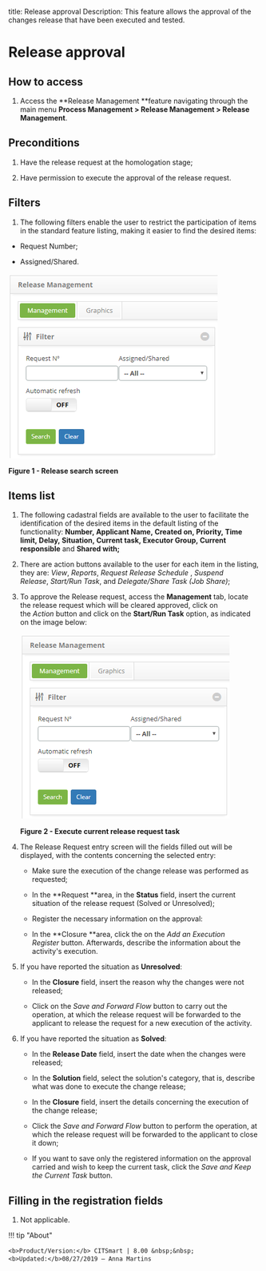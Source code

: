 title: Release approval
Description: This feature allows the approval of the changes release that have been executed and tested.

# Release approval

How to access
-------------

1.  Access the **Release Management **feature navigating through the main
    menu **Process Management > Release Management > Release
    Management**.

Preconditions
-------------

1.  Have the release request at the homologation stage;

2.  Have permission to execute the approval of the release request.

Filters
-------

1.  The following filters enable the user to restrict the participation of items
    in the standard feature listing, making it easier to find the desired items:

-   Request Number;

-   Assigned/Shared.

![figure](images/approval-1.png)

**Figure 1 - Release search screen**

Items list
----------

1.  The following cadastral fields are available to the user to facilitate the
    identification of the desired items in the default listing of the
    functionality: **Number, Applicant Name, Created on, Priority, Time
    limit, Delay, Situation, Current task, Executor Group, Current
    responsible** and **Shared with;**

2.  There are action buttons available to the user for each item in the listing,
    they are: *View*, *Reports*, *Request Release Schedule* , *Suspend
    Release*, *Start/Run Task*, and *Delegate/Share Task (Job Share)*;

3.  To approve the Release request, access the **Management** tab, locate the
    release request which will be cleared approved, click on the *Action* button
    and click on the **Start/Run Task** option, as indicated on the image below:

    ![figure](images/approval-1.png)

    **Figure 2 - Execute current release request task**

4.  The Release Request entry screen will the fields filled out will be
    displayed, with the contents concerning the selected entry:

    -   Make sure the execution of the change release was performed as requested;

    -   In the **Request **area, in the **Status** field, insert the current
    situation of the release request (Solved or Unresolved);

    -   Register the necessary information on the approval:

    -   In the **Closure **area, click the on the *Add an Execution
    Register* button. Afterwards, describe the information about the activity's
    execution.

5.  If you have reported the situation as **Unresolved**:

    -   In the **Closure** field, insert the reason why the changes were not
    released;

    -   Click on the *Save and Forward Flow* button to carry out the operation, at
    which the release request will be forwarded to the applicant to release the
    request for a new execution of the activity.

6.  If you have reported the situation as **Solved**:

    -   In the **Release Date** field, insert the date when the changes were
    released;

    -   In the **Solution** field, select the solution's category, that is, describe
    what was done to execute the change release;

    -   In the **Closure** field, insert the details concerning the execution of the
    change release;

    -   Click the *Save and Forward Flow* button to perform the operation, at which
    the release request will be forwarded to the applicant to close it down;

    -   If you want to save only the registered information on the approval carried
    and wish to keep the current task, click the *Save and Keep the Current
    Task* button.

Filling in the registration fields
----------------------------------

1.  Not applicable.

!!! tip "About"

    <b>Product/Version:</b> CITSmart | 8.00 &nbsp;&nbsp;
    <b>Updated:</b>08/27/2019 – Anna Martins

